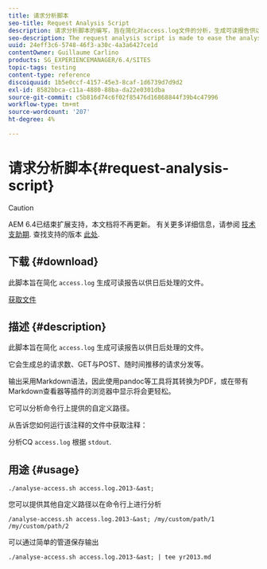 ```yaml
---
title: 请求分析脚本
seo-title: Request Analysis Script
description: 请求分析脚本的编写，旨在简化对access.log文件的分析，生成可读报告供以后处理
seo-description: The request analysis script is made to ease the analysis of the access.log files producing a readable report for later processing
uuid: 24eff3c6-5748-46f3-a30c-4a3a6427ce1d
contentOwner: Guillaume Carlino
products: SG_EXPERIENCEMANAGER/6.4/SITES
topic-tags: testing
content-type: reference
discoiquuid: 1b5e0ccf-4157-45e3-8caf-1d6739d7d9d2
exl-id: 8582bbca-c11a-4880-88ba-da22e0301dba
source-git-commit: c5b816d74c6f02f85476d16868844f39b4c47996
workflow-type: tm+mt
source-wordcount: '207'
ht-degree: 4%

---
```


# 请求分析脚本{#request-analysis-script}

>[!CAUTION]
>
>AEM 6.4已结束扩展支持，本文档将不再更新。 有关更多详细信息，请参阅 [技术支助期](https://helpx.adobe.com/cn/support/programs/eol-matrix.html). 查找支持的版本 [此处](https://experienceleague.adobe.com/docs/).

## 下载 {#download}

此脚本旨在简化 `access.log` 生成可读报告以供日后处理的文件。

[获取文件](assets/analyse-access.sh)

## 描述 {#description}

此脚本旨在简化 `access.log` 生成可读报告以供日后处理的文件。

它会生成总的请求数、GET与POST、随时间推移的请求分发等。

输出采用Markdown语法，因此使用pandoc等工具将其转换为PDF，或在带有Markdown查看器等插件的浏览器中显示将会更轻松。

它可以分析命令行上提供的自定义路径。

从告诉您如何运行该注释的文件中获取注释：

分析CQ `access.log` 根据 `stdout`.

## 用途 {#usage}

`./analyse-access.sh access.log.2013-&ast;`

您可以提供其他自定义路径以在命令行上进行分析

`/analyse-access.sh access.log.2013-&ast; /my/custom/path/1 /my/custom/path/2`

可以通过简单的管道保存输出

`./analyse-access.sh access.log.2013-&ast; | tee yr2013.md`
